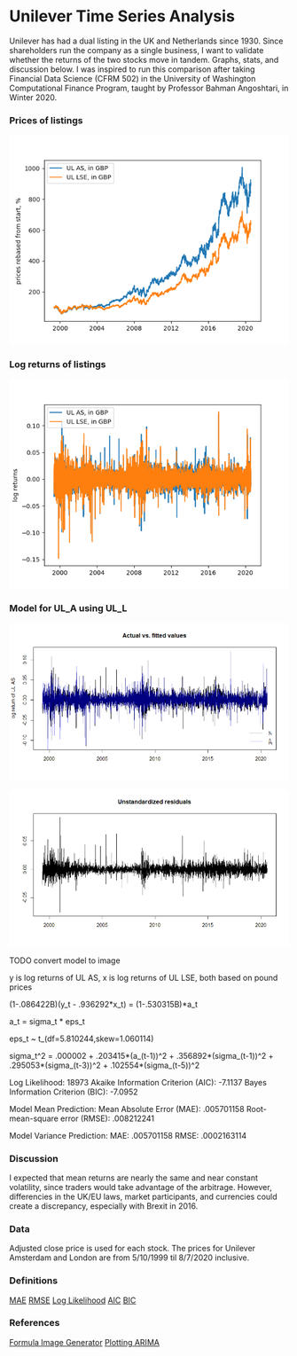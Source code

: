 # Unilever Time Series Analysis

Unilever has had a dual listing in the UK and Netherlands since 1930. Since shareholders run the company as a single business, I want to validate whether the returns of the two stocks move in tandem. Graphs, stats, and discussion below. I was inspired to run this comparison after taking Financial Data Science (CFRM 502) in the University of Washington Computational Finance Program, taught by Professor Bahman Angoshtari, in Winter 2020.

### Prices of listings
![Unilever joint](images/Unilever_joint.png)

### Log returns of listings
![Unilever joint_log_returns](images/Unilever_joint_log_ret.png)

### Model for UL_A using UL_L

![actual_vs_fitted](images/actual_vs_fitted.png)

![u_residuals](images/u_residuals.png)

TODO convert model to image

y is log returns of UL AS, x is log returns of UL LSE, both based on pound prices

(1-.086422B)(y_t - .936292*x_t)  = (1-.530315B)*a_t

a_t = sigma_t * eps_t

eps_t ~ t_(df=5.810244,skew=1.060114)

sigma_t^2 = .000002 + .203415*(a_(t-1))^2 + .356892*(sigma_(t-1))^2 + .295053*(sigma_(t-3))^2 + .102554*(sigma_(t-5))^2

Log Likelihood:						18973 
Akaike Information Criterion (AIC):	-7.1137
Bayes Information Criterion (BIC):	-7.0952

Model Mean Prediction:
Mean Absolute Error (MAE):			.005701158
Root-mean-square error (RMSE):		.008212241

Model Variance Prediction:
MAE:								.005701158
RMSE:								.0002163114

### Discussion

I expected that mean returns are nearly the same and near constant volatility, since traders would take advantage of the arbitrage. However, differencies in the UK/EU laws, market participants, and currencies could create a discrepancy, especially with Brexit in 2016.

### Data

Adjusted close price is used for each stock. The prices for Unilever Amsterdam and London are from 5/10/1999 til 8/7/2020 inclusive.

### Definitions

[MAE](https://en.wikipedia.org/wiki/Mean_absolute_error)
[RMSE](https://en.wikipedia.org/wiki/Root-mean-square_deviation)
[Log Likelihood](https://en.wikipedia.org/wiki/Likelihood_function#Log-likelihood)
[AIC](https://en.wikipedia.org/wiki/Akaike_information_criterion)
[BIC](https://en.wikipedia.org/wiki/Bayesian_information_criterion)

### References

[Formula Image Generator](https://www.codecogs.com/latex/eqneditor.php)
[Plotting ARIMA](https://cran.r-project.org/web/packages/qrmtools/vignettes/ARMA_GARCH_VaR.html)